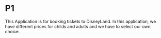 # P1
This Application is for booking tickets to DisneyLand. In this application, we have different prices for childs and adults and we have to select our own choice.
